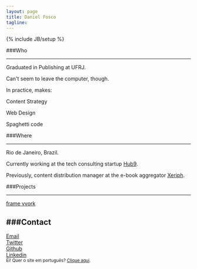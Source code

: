 ```yaml
---
layout: page
title: Daniel Fosco
tagline: 
---
```

{% include JB/setup %}

###Who

---

Graduated in Publishing at UFRJ. 

Can't seem to leave the computer, though. 

In practice, makes:

<p class="callout callout-top">Content Strategy</p>
<p class="callout">Web Design</p>
<p class="callout line callout-bottom">Spaghetti code</p>

###Where

---

Rio de Janeiro, Brazil. 

Currently working at the tech consulting startup <a href="https://www.facebook.com/hub9.co" target="_blank">Hub9</a>.

Previously, content distribution manager at the e-book aggregator <a class="xeriph" href="http://www.xeriph.com.br" target="_blank">Xeriph</a>.

###Projects

---

<div class="button-desktop"><a class="btnn-2c btnn-2 btnn spaace" href="http://framevvork.com" target="_blank">frame vvork</a></div>


###Contact
---
<div class  ="icon"><a href="mailto:danielfosco@gmail.com" target="_blank"><span class="screen-reader-text">Email</span><i class="fa fa-envelope-o fa-2x"> </i></a></div>
<div class="icon"><a href="https://www.twitter.com/notdanielfosco" target="_blank"><span class="screen-reader-text">Twitter</span><i class="fa fa-twitter fa-2x"> </i></a></div>  
<div class="icon"><a href="https://www.github.com/dfosco" target="_blank"><span class="screen-reader-text">Github</span><i class="fa fa-github-alt fa-2x"> </i></a></div>
<div class="icon"><a href="https://br.linkedin.com/in/danielfosco/en" target="_blank"><span class="screen-reader-text">Linkedin</span><i class="fa fa-linkedin fa-2x"> </i></a></div>


<div class="text-center" id="translate"><small>Ei! Quer o site em português? <a href="{{ BASE_PATH }}/index.html">Clique aqui</a>.</small></div>




